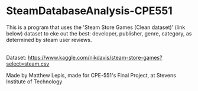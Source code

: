 # SteamDatabaseAnalysis-CPE551
This is a program that uses the 'Steam Store Games (Clean dataset)' (link below) dataset to eke out the best: developer, publisher, genre, category, as determined by steam user reviews.<br/><br/>

Dataset: https://www.kaggle.com/nikdavis/steam-store-games?select=steam.csv

Made by Matthew Lepis, made for CPE-551's Final Project, at Stevens Institute of Technology<br/><br/>
